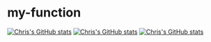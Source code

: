 # my-function

[![Chris's GitHub stats](https://github-readme-stats.vercel.app/api?username=rathnamc)](https://github.com/anuraghazra/github-readme-stats)
[![Chris's GitHub stats](https://github-readme-stats.vercel.app/api?username=Varundalal)](https://github.com/anuraghazra/github-readme-stats)
[![Chris's GitHub stats](https://github-readme-stats.vercel.app/api?username=cesarpriegues)](https://github.com/anuraghazra/github-readme-stats)
